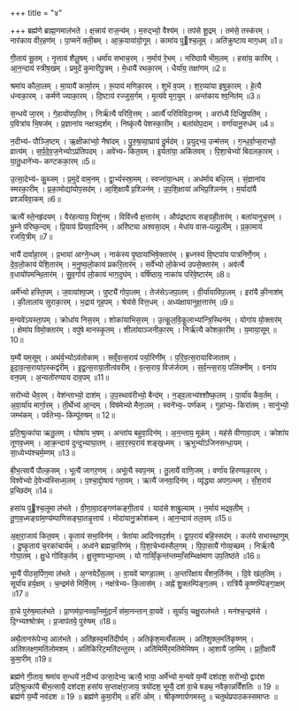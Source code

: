 +++
title = "४"

+++
ब्रह्म॑णे ब्राह्म॒णमाल॑भते । क्ष॒त्त्राय॑ राज॒न्य॑म् । म॒रुद्भ्यो॒ वैश्य॑म् । तप॑से शू॒द्रम् । तम॑से॒ तस्क॑रम् । नार॑काय वीर॒हण॑म् । पा॒प्मने॑ क्ली॒बम् । आ॒क्र॒याया॑यो॒गूम् । कामा॑य पुश्च॒लूम् । अति॑क्रुष्टाय माग॒धम् ॥1॥

गी॒ताय॑ सू॒तम् । नृ॒त्ताय॑ शैलू॒षम् । धर्मा॑य सभाच॒रम् । न॒र्माय॑ रे॒भम् । नरि॑ष्ठायै भीम॒लम् । हसा॑य॒ कारि॑म् । आ॒न॒न्दाय॑ स्त्रीष॒खम् । प्रमुदे॑ कुमारीपु॒त्रम् । मे॒धायै॑ रथका॒रम् । धैर्या॑य॒ तक्षा॑णम् ॥2॥

श्रमा॑य कौला॒लम् । मा॒यायै॑ कार्मा॒रम् । रू॒पाय॑ मणिका॒रम् । शुभे॑ व॒पम् । श॒र॒व्या॑या इषुका॒रम् । हे॒त्यै ध॑न्वका॒रम् । कर्म॑णे ज्याका॒रम् । दि॒ष्टाय॑ रज्जुस॒र्गम् । मृ॒त्य॑वे मृग॒युम् । अन्त॑काय श्व॒नित॑म् ॥3॥

स॒न्धये॑ जा॒रम् । गे॒हायो॑पप॒तिम् । निर्ऋ॑त्यै परिवि॒त्तम् । आर्त्यै॑ परिविविदा॒नम् । अरा॑ध्यै दिधिषू॒पति॑म् । प॒वित्रा॑य भि॒षज॑म् । प्र॒ज्ञाना॑य नक्षत्रद॒र्शम् । निष्कृ॑त्यै पेशस्का॒रीम् । बला॑योप॒दाम् । वर्णा॑यानू॒रुध॑म् ॥4॥

न॒दीभ्य॑ᳶ पौञ्जि॒ष्टम् । ऋ॒क्षीका॑भ्यो॒ नैषा॑दम् । पु॒रु॒ष॒व्या॒घ्राय॑ दु॒र्मद॑म् । प्र॒युद्भ्य॒ उन्म॑त्तम् । ग॒न्ध॒र्वा॒प्स॒राभ्यो॒ व्रात्य॑म् । स॒र्प॒दे॒व॒ज॒नेभ्योऽप्र॑तिपदम् । अवे॑भ्यᳶ कित॒वम् । इ॒र्यता॑या॒ अकि॑तवम् । पि॒शा॒चेभ्यो॑ बिदलका॒रम् । या॒तु॒धाने॑भ्यᳶ कण्टकका॒रम् ॥5॥

उ॒त्सा॒देभ्य॑ᳶ कु॒ब्जम् । प्र॒मुदे॑ वाम॒नम् । द्वा॒र्भ्यस्स्रा॒मम् । स्वप्ना॑या॒न्धम् । अध॑र्माय बधि॒रम् । सं॒ज्ञाना॑य स्मरका॒रीम् । प्र॒का॒मोद्या॑योप॒सद॑म् । आ॒शि॒क्षायै॑ प्र॒श्ञिन॑म् । उ॒प॒शि॒क्षाया॑ अभिप्र॒श्ञिन॑म् । म॒र्यादा॑यै प्रश्ञविवा॒कम् ॥6॥

ऋत्यै॑ स्ते॒नहृ॑दयम् । वैर॑हत्याय॒ पिशु॑नम् । विवि॑त्त्यै क्ष॒त्तार॑म् । औप॑द्रष्टाय सङ्ग्रही॒तार॑म् । बला॑यानुच॒रम् । भू॒म्ने प॑रिष्क॒न्दम् । प्रि॒याय॑ प्रियवा॒दिन॑म् । अरि॑ष्ट्या अश्वसा॒दम् । मेधा॑य वासᳶपल्पू॒लीम् । प्र॒का॒माय॑ रजयि॒त्रीम् ॥7॥

भायै॑ दार्वाहा॒रम् । प्र॒भाया॑ आग्ने॒न्धम् । नाक॑स्य पृ॒ष्ठाया॑भिषे॒क्तार॑म् । ब्र॒ध्नस्य॑ वि॒ष्टपा॑य पात्रनिर्णे॒गम् । दे॒व॒लो॒काय॑ पेशि॒तार॑म् । म॒नु॒ष्य॒लो॒काय॑ प्रकरि॒तार॑म् । सर्वे॑भ्यो लो॒केभ्य॑ उपसे॒क्तार॑म् । अव॑र्त्यै व॒धायो॑पमन्थि॒तार॑म् । सु॒व॒र्गाय॑ लो॒काय॑ भाग॒दुघ॑म् । वर्षि॑ष्ठाय॒ नाका॑य परिवे॒ष्टार॑म् ॥8॥

अर्मे॑भ्यो हस्ति॒पम् । ज॒वाया॑श्व॒पम् । पुष्ट्यै॑ गोपा॒लम् । तेज॑सेऽजपा॒लम् । वी॒र्या॑याविपा॒लम् । इरा॑यै की॒नाश॑म् । की॒लाला॑य सुराका॒रम् । भ॒द्राय॑ गृह॒पम् । श्रेय॑से वित्त॒धम् । अध्य॑क्षायानुक्ष॒त्तार॑म् ॥9॥

म॒न्यवे॑ऽयस्ता॒पम् । क्रोधा॑य निस॒रम् । शोका॑याभिस॒रम् । उ॒त्कू॒ल॒वि॒कू॒लाभ्या॑न्त्रि॒स्थिन॑म् । योगा॑य यो॒क्तार॑म् । क्षेमा॑य विमो॒क्तार॑म् । वपु॑षे मानस्कृ॒तम् । शीला॑याञ्जनीका॒रम् । निर्ऋ॑त्यै कोशका॒रीम् । य॒माया॒सूम् ॥10॥

य॒म्यै॑ यम॒सूम् । अथ॑र्व॒भ्योऽव॑तोकाम् । सव्ँ॒व॒त्स॒राय॑ पर्या॒रिणी॑म् । प॒रि॒व॒त्स॒रायावि॑जाताम् । इ॒दा॒व॒त्स॒राया॑प॒स्कद्व॑रीम् । इ॒द्व॒त्स॒राया॒तीत्व॑वरीम् । व॒त्स॒राय॒ विज॑र्जराम् । स॒र्व॒न्त्स॒राय॒ पलि॑क्नीम् । वना॑य वन॒पम् । अ॒न्यतो॑रण्याय दाव॒पम् ॥11॥

सरो॑भ्यो धैव॒रम् । वेश॑न्ताभ्यो॒ दाश॑म् । उ॒प॒स्थाव॑रीभ्यो॒ बैन्द॑म् । न॒ड्व॒लाभ्य॑श्शौष्क॒लम् । पा॒र्या॑य कैव॒र्तम् । अ॒वा॒र्या॑य मार्गा॒रम् । ती॒र्थेभ्य॑ आ॒न्दम् । विष॑मेभ्यो मैना॒लम् । स्वने॑भ्य॒ᳶ पर्ण॑कम् । गुहा॑भ्य॒ᳶ किरा॑तम् । सानु॑भ्यो॒ जम्भ॑कम् । पर्व॑तेभ्य॒ᳶ किम्पू॑रुषम् ॥ 12॥

प्र॒ति॒श्रुत्का॑या ऋतु॒लम् । घोषा॑य भ॒षम् । अन्ता॑य बहुवा॒दिन॑म् । अ॒न॒न्ताय॒ मूक॑म् । मह॑से वीणावा॒दम् । क्रोशा॑य तूणव॒ध्मम् । आ॒क्र॒न्दाय॑ दुन्दुभ्याघा॒तम् । अ॒व॒र॒स्प॒राय॑ शङ्ख॒ध्मम् । ऋ॒भुभ्यो॑ऽजिनसन्धा॒यम् । सा॒ध्येभ्य॑श्चर्म॒म्णम् ॥13॥

बी॒भ॒त्सायै॑ पौल्क॒सम् । भूत्यै॑ जागर॒णम् । अभू॑त्यै स्वप॒नम् । तु॒लायै॑ वाणि॒जम् । वर्णा॑य हिरण्यका॒रम् । विश्वे॑भ्यो दे॒वेभ्य॑स्सिध्म॒लम् । प॒श्चा॒द्दो॒षाय॑ ग्ला॒वम् । ऋत्यै॑ जनवा॒दिन॑म् । व्यृ॑द्ध्या अपग॒ल्भम् । सँ॒श॒राय॑ प्र॒च्छिद॑म् ॥14॥

हसा॑य पुश्च॒लूमा ल॑भते । वी॒णा॒वा॒दङ्गण॑कङ्गी॒ताय॑ । याद॑से शाबु॒ल्याम् । न॒र्माय॑ भद्रव॒तीम् । तू॒ण॒व॒ध्मङ्ग्रा॑म॒ण्य॑म्पाणिसङ्घा॒तन्नृ॒त्ताय॑ । मोदा॑यानु॒क्रोश॑कम् । आ॒न॒न्दाय॑ तल॒वम् ॥15॥

अ॒क्ष॒रा॒जाय॑ कित॒वम् । कृ॒ताय॑ सभा॒विन॑म् । त्रेता॑या आदिनवद॒र्शम् । द्वा॒प॒राय॑ बहि॒स्सद॑म् । कल॑ये सभास्था॒णुम् । दु॒ष्कृ॒ताय॑ च॒रका॑चार्यम् । अध्व॑ने ब्रह्मचा॒रिण॑म् । पि॒शा॒चेभ्य॑स्सैल॒गम् । पि॒पा॒सायै॑ गोव्य॒च्छम् । निर्ऋ॑त्यै गोघा॒तम् । क्षु॒धे गो॑विक॒र्तम् । क्षु॒त्तृ॒ष्णाभ्या॒न्तम् । यो गाव्विँ॒कृन्त॑न्तम्माँ॒सम्भिक्ष॑माण उप॒तिष्ठ॑ते ॥16॥

भूम्यै॑ पीठस॒र्पिण॒मा ल॑भते । अ॒ग्नयेऽँ॑स॒लम् । वा॒यवे॑ चाण्डा॒लम् । अ॒न्तरि॑क्षाय वँशन॒र्तिन॑म् । दि॒वे ख॑ल॒तिम् । सूर्या॑य हर्य॒क्षम् । च॒न्द्रम॑से मिर्मि॒रम् । नक्ष॑त्रेभ्यᳶ कि॒लास॑म् । अह्ने॑ शु॒क्लम्पि॑ङ्ग॒लम् । रात्रि॑यै कृ॒ष्णम्पि॑ङ्गा॒क्षम् ॥17॥

वा॒चे पुरु॑ष॒माल॑भते । प्रा॒णम॑पा॒नव्व्याँ॒नमु॑दा॒नँ स॑मा॒नन्तान् वा॒यवे॑ । सूर्या॑य॒ चक्षु॒राल॑भते । मन॑श्च॒न्द्रम॑से । दि॒ग्भ्यश्श्रोत्र॑म् । प्र॒जाप॑तये॒ पुरु॑षम् ॥18॥

अथै॒तानरू॑पेभ्य॒ आल॑भते । अति॑ह्रस्व॒मति॑दीर्घम् । अतिकृ॑श॒मत्यँ॑सलम् । अति॑शुक्ल॒मति॑कृष्णम् । अति॑श्लक्ष्ण॒मति॑लोमशम् । अति॑किरिट॒मति॑दन्तुरम् । अति॑मिर्मिर॒मति॑मेमिषम् । आ॒शायै॑ जा॒मिम् । प्र॒ती॒क्षायै॑ कुमा॒रीम् ॥19॥

ब्रह्म॑णे गी॒ताय॒ श्रमा॑य स॒न्धये॑ न॒दीभ्य॑ उत्सा॒देभ्य॒ ऋत्यै॒ भाया॒ अर्मे॑भ्यो म॒न्यवे॑ य॒म्यै॑ दश॑दश॒ सरो॑भ्यो॒ द्वाद॑श प्रति॒श्रुत्का॑यै बीभ॒त्सायै॒ दश॑दश॒ हसा॑य स॒प्ताक्ष॑रा॒जाय॒ त्रयो॑दश॒ भूम्यै॒ दश॑ वा॒चे षडथ॒ नवैका॒न्नविँ॑शतिः ॥ 19 ॥ ब्रह्म॑णे य॒म्यै॑ नव॑दश ॥ 19 ॥ ब्रह्म॑णे कुमा॒रीम् ॥ हरिः॑ ओम् । श्रीकृष्णार्पणमस्तु ॥ चतुर्थप्रपाठकस्समाप्तः ॥


